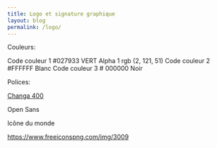 ```yaml
---
title: Logo et signature graphique
layout: blog
permalink: /logo/
---
```

Couleurs:

Code couleur 1 #027933 VERT Alpha 1 rgb (2, 121, 51)
Code couleur 2 #FFFFFF Blanc
Code couleur 3 # 000000 Noir

Polices:

[Changa 400](https://fonts.google.com/specimen/Changa?preview.text=Terre%20des%20jeunes)

Open Sans

Icône du monde

https://www.freeiconspng.com/img/3009

